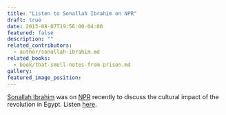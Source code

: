 ```yaml
---
title: "Listen to Sonallah Ibrahim on NPR"
draft: true
date: 2013-08-07T19:56:00-04:00
featured: false
description: ""
related_contributors:
  - author/sonallah-ibrahim.md
related_books:
  - book/that-smell-notes-from-prison.md
gallery:
featured_image_position: 
---
```


[Sonallah Ibrahim](http://ndbooks.com/book/that-smell-notes-from-prison) was on [NPR](http://www.npr.org/2013/08/07/209751418/culture-war-rages-in-egypt) recently to discuss the cultural impact of the revolution in Egypt. Listen [here](http://www.npr.org/2013/08/07/209751418/culture-war-rages-in-egypt). 

